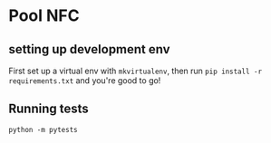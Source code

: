 # Pool NFC

## setting up development env

First set up a virtual env with `mkvirtualenv`, then run `pip install -r requirements.txt` and you're good to go!

## Running tests

`python -m pytests`
